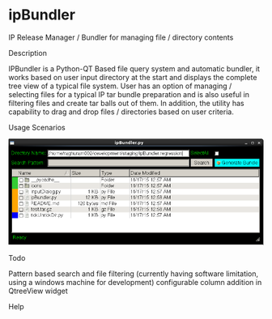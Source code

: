 # ipBundler

IP Release Manager / Bundler for managing file / directory contents

Description

IPBundler is a Python-QT Based file query system and automatic bundler, it works based on user input directory at the start and displays the complete tree view of a typical file system. User has an option of managing / selecting files for a typical IP tar bundle preparation and is also useful in filtering files and create tar balls out of them. In addition, the utility has capability to drag and drop files / directories based on user criteria.


Usage Scenarios

![StartWindow](https://github.com/rvasappa/ipBundler/blob/master/img/StartWin.png)

Todo

Pattern based search and file filtering (currently having software limitation, using a windows machine for development)
configurable column addition in QtreeView widget


Help


